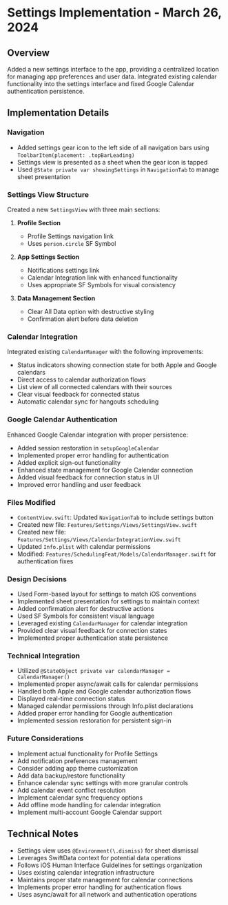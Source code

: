 # Settings Implementation - March 26, 2024

## Overview
Added a new settings interface to the app, providing a centralized location for managing app preferences and user data. Integrated existing calendar functionality into the settings interface and fixed Google Calendar authentication persistence.

## Implementation Details

### Navigation
- Added settings gear icon to the left side of all navigation bars using `ToolbarItem(placement: .topBarLeading)`
- Settings view is presented as a sheet when the gear icon is tapped
- Used `@State private var showingSettings` in `NavigationTab` to manage sheet presentation

### Settings View Structure
Created a new `SettingsView` with three main sections:

1. **Profile Section**
   - Profile Settings navigation link
   - Uses `person.circle` SF Symbol

2. **App Settings Section**
   - Notifications settings link
   - Calendar Integration link with enhanced functionality
   - Uses appropriate SF Symbols for visual consistency

3. **Data Management Section**
   - Clear All Data option with destructive styling
   - Confirmation alert before data deletion

### Calendar Integration
Integrated existing `CalendarManager` with the following improvements:
- Status indicators showing connection state for both Apple and Google calendars
- Direct access to calendar authorization flows
- List view of all connected calendars with their sources
- Clear visual feedback for connected status
- Automatic calendar sync for hangouts scheduling

### Google Calendar Authentication
Enhanced Google Calendar integration with proper persistence:
- Added session restoration in `setupGoogleCalendar`
- Implemented proper error handling for authentication
- Added explicit sign-out functionality
- Enhanced state management for Google Calendar connection
- Added visual feedback for connection status in UI
- Improved error handling and user feedback

### Files Modified
- `ContentView.swift`: Updated `NavigationTab` to include settings button
- Created new file: `Features/Settings/Views/SettingsView.swift`
- Created new file: `Features/Settings/Views/CalendarIntegrationView.swift`
- Updated `Info.plist` with calendar permissions
- Modified: `Features/SchedulingFeat/Models/CalendarManager.swift` for authentication fixes

### Design Decisions
- Used Form-based layout for settings to match iOS conventions
- Implemented sheet presentation for settings to maintain context
- Added confirmation alert for destructive actions
- Used SF Symbols for consistent visual language
- Leveraged existing `CalendarManager` for calendar integration
- Provided clear visual feedback for connection states
- Implemented proper authentication state persistence

### Technical Integration
- Utilized `@StateObject private var calendarManager = CalendarManager()`
- Implemented proper async/await calls for calendar permissions
- Handled both Apple and Google calendar authorization flows
- Displayed real-time connection status
- Managed calendar permissions through Info.plist declarations
- Added proper error handling for Google authentication
- Implemented session restoration for persistent sign-in

### Future Considerations
- Implement actual functionality for Profile Settings
- Add notification preferences management
- Consider adding app theme customization
- Add data backup/restore functionality
- Enhance calendar sync settings with more granular controls
- Add calendar event conflict resolution
- Implement calendar sync frequency options
- Add offline mode handling for calendar integration
- Implement multi-account Google Calendar support

## Technical Notes
- Settings view uses `@Environment(\.dismiss)` for sheet dismissal
- Leverages SwiftData context for potential data operations
- Follows iOS Human Interface Guidelines for settings organization
- Uses existing calendar integration infrastructure
- Maintains proper state management for calendar connections
- Implements proper error handling for authentication flows
- Uses async/await for all network and authentication operations 